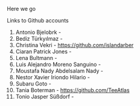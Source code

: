 Here we go

Links to Github accounts

1.	Antonio	Bjelobrk -
2.	Bediz	Türkyılmaz -
3.	Christina	Vekri - https://github.com/islandarber
4.	Ciaran Patrick	Jones - 
5.	Lena	Bultmann - 
6.	Luis Alejandro	Moreno Sanguino - 
7.	Moustafa Nady Abdelsalam	Nady - 
8.	Nestor Xavier	Iriondo Hilario - 
9.	Subaru	Goto - 
10.	Tania	Boterman - https://github.com/TeeAtlas
11.	Tonio Jasper	Süßdorf - 
